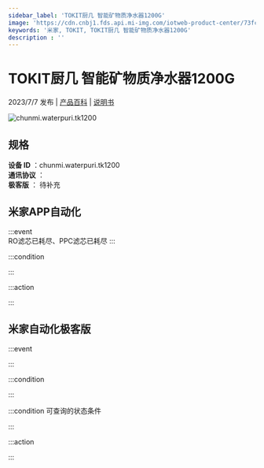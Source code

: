 ```yaml
---
sidebar_label: 'TOKIT厨几 智能矿物质净水器1200G'
image: 'https://cdn.cnbj1.fds.api.mi-img.com/iotweb-product-center/73fc7015ee474403eb4b79893d7cf60c_1685672370289.png?GalaxyAccessKeyId=AKVGLQWBOVIRQ3XLEW&Expires=9223372036854775807&Signature=GmjwoXCjJf9N/QhYaj4mo9vNYxs='
keywords: '米家, TOKIT, TOKIT厨几 智能矿物质净水器1200G'
description : ''
---
```

# TOKIT厨几 智能矿物质净水器1200G

2023/7/7 发布 | [产品百科](https://home.mi.com/webapp/content/baike/product/index.html?model=chunmi.waterpuri.tk1200/) | [说明书](https://home.mi.com/views/introduction.html?model=chunmi.waterpuri.tk1200&region=cn)

![chunmi.waterpuri.tk1200](https://cdn.cnbj1.fds.api.mi-img.com/iotweb-product-center/73fc7015ee474403eb4b79893d7cf60c_1685672370289.png?GalaxyAccessKeyId=AKVGLQWBOVIRQ3XLEW&Expires=9223372036854775807&Signature=GmjwoXCjJf9N/QhYaj4mo9vNYxs=)

## 规格  
> 
**设备 ID** ：chunmi.waterpuri.tk1200  
**通讯协议** ：  
**极客版**  ： 待补充 


## 米家APP自动化  

:::event  
RO滤芯已耗尽、PPC滤芯已耗尽
:::

:::condition  

:::

:::action   

:::

## 米家自动化极客版  

:::event  

:::

:::condition  

:::

:::condition 可查询的状态条件  

:::

:::action  

:::

        
